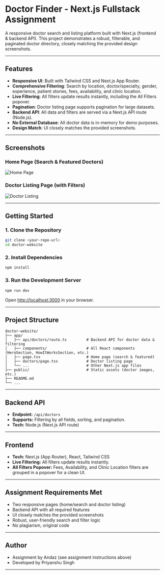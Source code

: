 # Doctor Finder - Next.js Fullstack Assignment

A responsive doctor search and listing platform built with Next.js (frontend & backend API). This project demonstrates a robust, filterable, and paginated doctor directory, closely matching the provided design screenshots.

---

## Features

- **Responsive UI**: Built with Tailwind CSS and Next.js App Router.
- **Comprehensive Filtering**: Search by location, doctor/specialty, gender, experience, patient stories, fees, availability, and clinic location.
- **Live Filtering**: All filters update results instantly, including the All Filters popover.
- **Pagination**: Doctor listing page supports pagination for large datasets.
- **Backend API**: All data and filters are served via a Next.js API route (Node.js).
- **No External Database**: All doctor data is in-memory for demo purposes.
- **Design Match**: UI closely matches the provided screenshots.

---

## Screenshots

### Home Page (Search & Featured Doctors)
![Home Page](../Screenshot%202025-07-30%20at%2002.54.27.png)

### Doctor Listing Page (with Filters)
![Doctor Listing](../Screenshot%202025-07-30%20at%2002.57.07.png)

---

## Getting Started

### 1. Clone the Repository

```bash
git clone <your-repo-url>
cd doctor-website
```

### 2. Install Dependencies

```bash
npm install
```

### 3. Run the Development Server

```bash
npm run dev
```

Open [http://localhost:3000](http://localhost:3000) in your browser.

---

## Project Structure

```
doctor-website/
├── app/
│   ├── api/doctors/route.ts         # Backend API for doctor data & filtering
│   ├── components/                  # All React components (HeroSection, HowItWorksSection, etc.)
│   ├── page.tsx                     # Home page (search & featured)
│   ├── doctors/page.tsx             # Doctor listing page
│   └── ...                          # Other Next.js app files
├── public/                          # Static assets (doctor images, etc.)
├── README.md
└── ...
```

---

## Backend API

- **Endpoint:** `/api/doctors`
- **Supports:** Filtering by all fields, sorting, and pagination.
- **Tech:** Node.js (Next.js API route)

---

## Frontend

- **Tech:** Next.js (App Router), React, Tailwind CSS
- **Live Filtering:** All filters update results instantly.
- **All Filters Popover:** Fees, Availability, and Clinic Location filters are grouped in a popover for a clean UI.

---

## Assignment Requirements Met

- Two responsive pages (home/search and doctor listing)
- Backend API with all required features
- UI closely matches the provided screenshots
- Robust, user-friendly search and filter logic
- No plagiarism, original code

---

## Author

- Assignment by Andaz (see assignment instructions above)
- Developed by Priyanshu Singh

---
